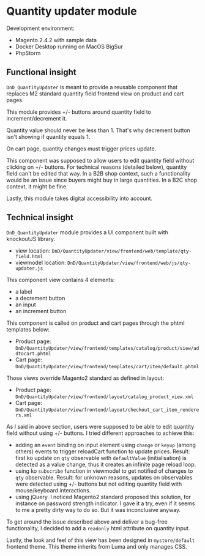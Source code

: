 Quantity updater module
======================

Development environment:
 * Magento 2.4.2 with sample data
 * Docker Desktop running on MacOS BigSur
 * PhpStorm

## Functional insight

`DnD_QuantityUpdater` is meant to provide a reusable component that replaces M2 standard quantity field frontend view on product and cart pages.

This module provides +/- buttons around quantity field to increment/decrement it.

Quantity value should never be less than 1. That's why decrement button isn't showing if quantity equals 1.

On cart page, quantity changes must trigger prices update.

This component was supposed to allow users to edit quantity field without clicking on +/- buttons. For technical reasons (detailed below), quantity field can't be edited that way. In a B2B shop context, such a functionality would be an issue since buyers might buy in large quantities. In a B2C shop context, it might be fine.

Lastly, this module takes digital accessibility into account.


## Technical insight

`DnD_QuantityUpdater` module provides a UI component built with knockoutJS library.
 * view location: `DnD/QuantityUpdater/view/frontend/web/template/qty-field.html`
 * viewmodel location: `DnD/QuantityUpdater/view/frontend/web/js/qty-updater.js` 
 
 
 This component view contains 4 elements:
 * a label
 * a decrement button
 * an input
 * an increment button
 
 
 This component is called on product and cart pages through the phtml templates below:
   * Product page: `DnD/QuantityUpdater/view/frontend/templates/catalog/product/view/addtocart.phtml`
  * Cart page: `DnD/QuantityUpdater/view/frontend/templates/cart/item/default.phtml`


 Those views override Magento2 standard as defined in layout:
 * Product page: `DnD/QuantityUpdater/view/frontend/layout/catalog_product_view.xml`
 * Cart page: `DnD/QuantityUpdater/view/frontend/layout/checkout_cart_item_renderers.xml` 
 

  As I said in above section, users were supposed to be able to edit quantity field without using +/- buttons. I tried different approaches to achieve this:
  * adding an `event` binding on input element using `change` or `keyup` (among others) events to trigger reloadCart function to update prices. Result: first ko update on `qty` observable with `defaultValue` (initialisation) is detected as a value change, thus it creates an infinite page reload loop.
  * using ko `subscribe` function in viewmodel to get notified of changes to `qty` observable. Result: for unknown reasons, updates on observables were detected using +/- buttons but not editing quantity field with mouse/keyboard interactions.
  * using jQuery. I noticed Magento2 standard proposed this solution, for instance on password strength indicator. I gave it a try, even if it seems to me a pretty dirty way to do so. But it was inconclusive anyway.
  
To get around the issue described above and deliver a bug-free functionality, I decided to add a `readonly` html attribute on quantity input. 
 
 
 Lastly, the look and feel of this view has been designed in `mystore/default` frontend theme. This theme inherits from Luma and only manages CSS.

 
